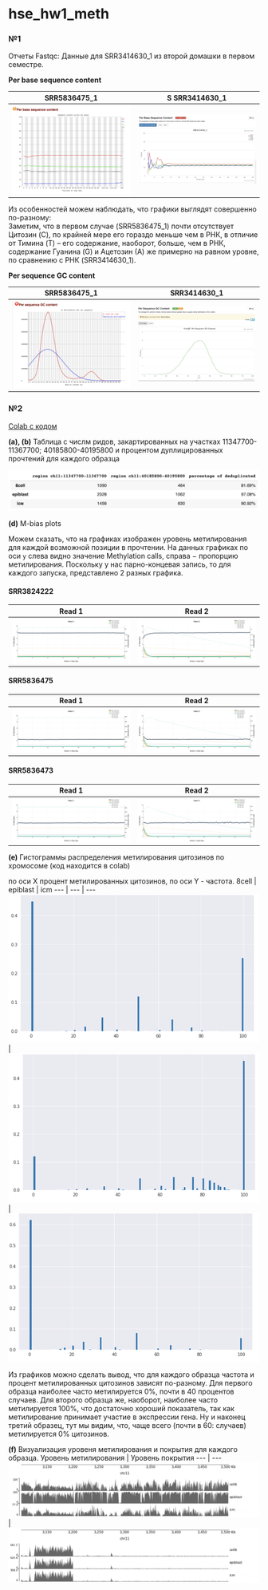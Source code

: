 # hse_hw1_meth
### №1

Отчеты Fastqc:
Данные для SRR3414630_1 из второй домашки в первом семестре.

**Per base sequence content**

SRR5836475_1 | S SRR3414630_1
--- | ---
![](https://github.com/ulvivl/hse_hw1_meth/blob/main/img/Per_b_sc_1.png) |  ![](https://github.com/ulvivl/hse_hw1_meth/blob/main/img/per_b_sq3.png)

Из особенностей можем наблюдать, что графики выглядят совершенно по-разному:<br>
Заметим, что в первом случае (SRR5836475_1) почти отсутствует Цитозин (C), по крайней мере его гораздо меньше чем в РНК, в отличие от Тимина (T) – его содержание, наоборот, больше, чем в РНК, cодержание Гуанина (G) и Ацетозин (А) же примерно на равном уровне, по сравнению с РНК (SRR3414630_1).<br>

**Per sequence GC content**

SRR5836475_1 | SRR3414630_1
--- | --- 
![](https://github.com/ulvivl/hse_hw1_meth/blob/main/img/Per_s_gc_1.png) |  ![](https://github.com/ulvivl/hse_hw1_meth/blob/main/img/Per_s_gc_3.png)






### №2

[Colab с кодом](https://colab.research.google.com/drive/1QuP74Ola371aS37arV9O7BzrYBJgOFRI?usp=sharing)

**(a), (b)** Таблица с числм ридов, закартированных на участках 11347700-11367700; 40185800-40195800 и процентом дуплицированных прочтений для каждого образца

![](https://github.com/ulvivl/hse_hw1_meth/blob/main/img/table.png)

**(d)** M-bias plots<br>

Можем сказать, что на графиках изображен уровень метилирования для каждой возможной позиции в прочтении. На данных графиках по оси ```y``` слева видно значение Methylation calls, справа$~-~$пропорцию метилирования. Поскольку у нас парно-концевая запись, то для каждого запуска, представлено 2 разных графика.

#### SRR3824222
Read 1 | Read 2 
--- | --- 
![](https://github.com/ulvivl/hse_hw1_meth/blob/main/img/Bismark_M-bias%20Read_1_22.png) | ![](https://github.com/ulvivl/hse_hw1_meth/blob/main/img/Bismark_M-bias%20Read_2_22.png) 
#### SRR5836475
Read 1 | Read 2 
--- | --- 
![](https://github.com/ulvivl/hse_hw1_meth/blob/main/img/Bismark_M-bias%20Read_1_75.png) | ![](https://github.com/ulvivl/hse_hw1_meth/blob/main/img/Bismark_M-bias%20Read_2_75.png)
#### SRR5836473
Read 1 | Read 2 
--- | --- 
![](https://github.com/ulvivl/hse_hw1_meth/blob/main/img/Bismark_M-bias%20Read_1_73.png) | ![](https://github.com/ulvivl/hse_hw1_meth/blob/main/img/Bismark_M-bias%20Read_2_73.png)

**(e)** Гистограммы распределения метилирования цитозинов по хромосоме (код находится в colab)

по оси X процент метилированных цитозинов, по оси Y - частота.
8cell | epiblast | icm 
--- | --- | ---
![](https://github.com/ulvivl/hse_hw1_meth/blob/main/img/8cell.png) | ![](https://github.com/ulvivl/hse_hw1_meth/blob/main/img/epiblast.png) |  ![](https://github.com/ulvivl/hse_hw1_meth/blob/main/img/icm.png)

Из графиков можно сделать вывод, что для каждого образца частота и процент метилированных цитозинов зависят по-разному. Для первого образца наиболее часто метилируется 0%, почти в 40 процентов случаев. Для второго образца же, наоборот, наиболее часто метилируется 100%, что достаточно хороший показатель, так как метилирование принимает участие в экспрессии гена. Ну и наконец третий образец, тут мы видим, что, чаще всего (почти в 60: случаев) метилируется 0% цитозинов.  

**(f)** Визуализация уровеня метилирования и покрытия для каждого образца.
Уровень метилирования | Уровень покрытия
--- | --- 
![](https://github.com/ulvivl/hse_hw1_meth/blob/main/img/met_level.png) | ![](https://github.com/ulvivl/hse_hw1_meth/blob/main/img/cov_level.png)
